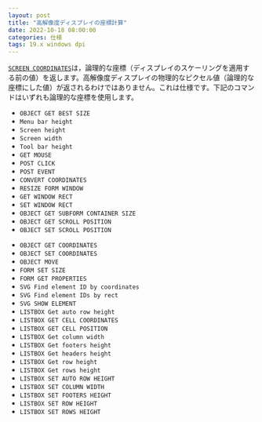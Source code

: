 ```yaml
---
layout: post
title: "高解像度ディスプレイの座標計算"
date: 2022-10-18 08:00:00
categories: 仕様
tags: 19.x windows dpi
---
```


[`SCREEN COORDINATES`](https://doc.4d.com/4Dv19R7/4D/19-R7/SCREEN-COORDINATES.301-5944911.ja.html)は，論理的な座標（ディスプレイのスケーリングを適用する前の値）を返します。高解像度ディスプレイの物理的なピクセル値（論理的な座標にした値）が返されるわけではありません。これは仕様です。下記のコマンドはいずれも論理的な座標を使用します。

* `OBJECT GET BEST SIZE` 
* `Menu bar height`
* `Screen height`
* `Screen width`
* `Tool bar height`
* `GET MOUSE`
* `POST CLICK`
* `POST EVENT`
* `CONVERT COORDINATES`
* `RESIZE FORM WINDOW`
* `GET WINDOW RECT`
* `SET WINDOW RECT`
* `OBJECT GET SUBFORM CONTAINER SIZE`
* `OBJECT GET SCROLL POSITION`
* `OBJECT SET SCROLL POSITION`
- `OBJECT GET COORDINATES`
- `OBJECT SET COORDINATES`
- `OBJECT MOVE`
- `FORM SET SIZE`
- `FORM GET PROPERTIES`
- `SVG Find element ID by coordinates`
- `SVG Find element IDs by rect`
- `SVG SHOW ELEMENT`
- `LISTBOX Get auto row height`
- `LISTBOX GET CELL COORDINATES`
- `LISTBOX GET CELL POSITION`
- `LISTBOX Get column width`
- `LISTBOX Get footers height`
- `LISTBOX Get headers height`
- `LISTBOX Get row height`
- `LISTBOX Get rows height`
- `LISTBOX SET AUTO ROW HEIGHT`
- `LISTBOX SET COLUMN WIDTH`
- `LISTBOX SET FOOTERS HEIGHT`
- `LISTBOX SET ROW HEIGHT`
- `LISTBOX SET ROWS HEIGHT`
